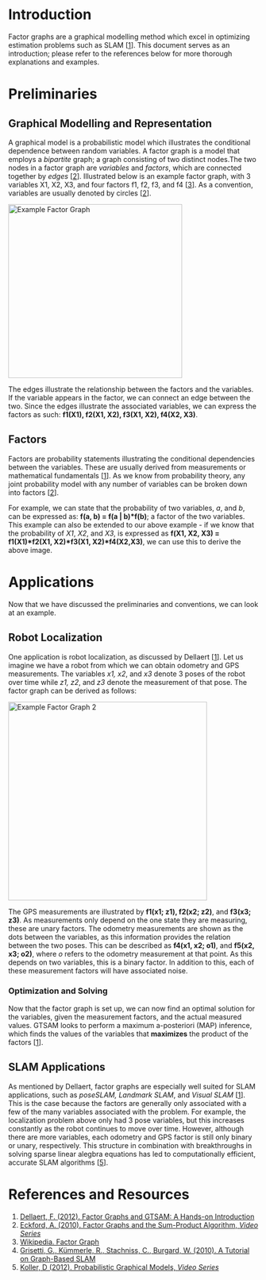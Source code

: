 # Introduction

Factor graphs are a graphical modelling method which excel in optimizing estimation problems such as SLAM [[1][Dellaert2012]]. This document serves as an introduction; please refer to the references below for more thorough explanations and examples.

# Preliminaries

## Graphical Modelling and Representation

A graphical model is a probabilistic model which illustrates the conditional dependence between random variables. A factor graph is a model that employs a *bipartite* graph; a graph consisting of two distinct nodes.The two nodes in a factor graph are *variables* and *factors*, which are connected together by *edges* [[2][Eckford2010]]. Illustrated below is an example factor graph, with 3 variables X1, X2, X3, and four factors f1, f2, f3, and f4 [[3][Wiki]]. As a convention, variables are usually denoted by circles [[2][Eckford2010]].

<img src="images/factor_graphs/factorgraph1.jpg" width="350px" alt="Example Factor Graph" />

The edges illustrate the relationship between the factors and the variables. If the variable appears in the factor, we can connect an edge between the two. Since the edges illustrate the associated variables, we can express the factors as such: **f1(X1), f2(X1, X2), f3(X1, X2), f4(X2, X3)**.

## Factors

Factors are probability statements illustrating the conditional dependencies between the variables. These are usually derived from measurements or mathematical fundamentals [[1][Dellaert2012]]. As we know from probability theory, any joint probability model with any number of variables can be broken down into factors [[2][Eckford2010]].

For example, we can state that the probability of two variables, *a*, and *b*, can be expressed as: **f(a, b) = f(a | b)\*f(b)**; a factor of the two variables. This example can also be extended to our above example - if we know that the probability of *X1*, *X2*, and *X3*, is expressed as **f(X1, X2, X3) = f1(X1)\*f2(X1, X2)\*f3(X1, X2)\*f4(X2,X3)**, we can use this to derive the above image.

# Applications

Now that we have discussed the preliminaries and conventions, we can look at an example.

## Robot Localization

One application is robot localization, as discussed by Dellaert [[1][Dellaert2012]]. Let us imagine we have a robot from which we can obtain odometry and GPS measurements. The variables *x1, x2*, and *x3* denote 3 poses of the robot over time while *z1, z2*, and *z3* denote the measurement of that pose. The factor graph can be derived as follows:

<img src="images/factor_graphs/factorgraph2.png" width="400px" alt="Example Factor Graph 2" />

The GPS measurements are illustrated by **f1(x1; z1), f2(x2; z2)**, and **f3(x3; z3)**. As measurements only depend on the one state they are measuring, these are unary factors. The odometry measurements are shown as the dots between the variables, as this information provides the relation between the two poses. This can be described as **f4(x1, x2; o1)**, and **f5(x2, x3; o2)**, where *o* refers to the odometry measurement at that point. As this depends on two variables, this is a binary factor. In addition to this, each of these measurement factors will have associated noise.

### Optimization and Solving

Now that the factor graph is set up, we can now find an optimal solution for the variables, given the measurement factors, and the actual measured values. GTSAM looks to perform a maximum a-posteriori (MAP) inference, which finds the values of the variables that **maximizes** the product of the factors [[1][Dellaert2012]].

## SLAM Applications
As mentioned by Dellaert, factor graphs are especially well suited for SLAM applications, such as *poseSLAM, Landmark SLAM*, and *Visual SLAM* [[1][Dellaert2012]]. This is the case because the factors are generally only associated with a few of the many variables associated with the problem. For example, the localization problem above only had 3 pose variables, but this increases constantly as the robot continues to move over time. However, although there are more variables, each odometry and GPS factor is still only binary or unary, respectively. This structure in combination with breakthroughs in solving sparse linear alegbra equations has led to computationally efficient, accurate SLAM algorithms [[5][Grisetti2010]].


# References and Resources
1.  [Dellaert, F. (2012). Factor Graphs and GTSAM: A Hands-on Introduction][Dellaert2012]
2.  [Eckford, A. (2010). Factor Graphs and the Sum-Product Algorithm, *Video Series*][Eckford2010]
3.  [Wikipedia. Factor Graph][Wiki]
4.  [Grisetti, G., Kümmerle, R., Stachniss, C., Burgard, W. (2010). A Tutorial on Graph-Based SLAM][Grisetti2010]
5.  [Koller, D (2012). Probabilistic Graphical Models, *Video Series*][Koller2012]

[Dellaert2012]: https://research.cc.gatech.edu/borg/sites/edu.borg/files/downloads/gtsam.pdf
[Eckford2010]: https://www.youtube.com/watch?v=8H5LJVgtzsg
[Wiki]: https://en.wikipedia.org/wiki/Factor_graph
[Grisetti2010]: http://www2.informatik.uni-freiburg.de/~stachnis/pdf/grisetti10titsmag.pdf
[Koller2012]: https://www.youtube.com/watch?v=6ODl1rxoT14&list=PL50E6E80E8525B59C&index=5

